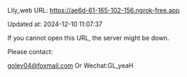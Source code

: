Lily_web URL: https://ae6d-61-165-102-156.ngrok-free.app

Updated at: 2024-12-10 11:07:37

If you cannot open this URL, the server might be down.

Please contact: 

goley04@foxmail.com Or Wechat:GL_yeaH